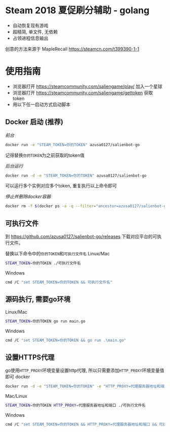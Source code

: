 # Steam 2018 夏促刷分辅助 - golang

- 自动恢复现有游戏
- 超精简, 单文件, 无依赖
- 占领进程信息输出

创意的方法来源于 MapleRecall https://steamcn.com/t399390-1-1

# 使用指南
- 浏览器打开 https://steamcommunity.com/saliengame/play/ 加入一个星球
- 浏览器打开 https://steamcommunity.com/saliengame/gettoken 获取 token
- 用以下任一启动方式启动脚本

## Docker 启动 (推荐)
*前台*
```bash
docker run -e "STEAM_TOKEN=你的TOKEN" azusa0127/salienbot-go
```
记得替换`你的TOKEN`为之前获取的token值

*后台运行*
```bash
docker run -d -e "STEAM_TOKEN=你的TOKEN" azusa0127/salienbot-go
```

可以运行多个实例对应多个token, 重复执行以上命令即可

*停止并删除docker容器*
```bash
docker rm -f $(docker ps -a -q --filter="ancestor=azusa0127/salienbot-go")
```

## 可执行文件
到 https://github.com/azusa0127/salienbot-go/releases 下载对应平台的可执行文件。

替换以下命令中的`你的TOKEN`和`可执行文件名`
Linux/Mac
```bash
STEAM_TOKEN=你的TOKEN ./可执行文件名
```

Windows
```bash
cmd /C "set STEAM_TOKEN=你的TOKEN && 可执行文件名"
```


## 源码执行, 需要go环境
Linux/Mac
```bash
STEAM_TOKEN=你的TOKEN go run main.go
```

Windows
```bash
cmd /C "set STEAM_TOKEN=你的TOKEN && go run .\main.go"
```

## 设置HTTPS代理
go使用`HTTP_PROXY`环境变量设置http代理, 所以只需要添加`HTTP_PROXY`环境变量值即可
docker
```bash
docker run -d -e "STEAM_TOKEN=你的TOKEN" -e "HTTP_PROXY=代理服务器地址和端口" azusa0127/salienbot-go
```

Mac/Linux
```bash
STEAM_TOKEN=你的TOKEN HTTP_PROXY=代理服务器地址和端口 ./可执行文件名
```

Windows
```bash
cmd /C "set STEAM_TOKEN=你的TOKEN && HTTP_PROXY=代理服务器地址和端口 && 可执行文件名"
```
